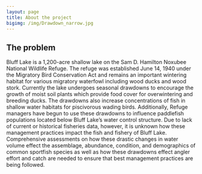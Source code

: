 ```yaml
---
layout: page
title: About the project
bigimg: /img/Drawdown_narrow.jpg
---
```


## The problem

Bluff Lake is a 1,200-acre shallow lake on the Sam D. Hamilton Noxubee National Wildlife
Refuge. The refuge was established June 14, 1940 under the Migratory Bird Conservation Act and remains an important wintering habitat for various migratory waterfowl including wood ducks and wood stork. Currently the lake undergoes seasonal drawdowns to encourage the growth of moist soil plants which provide food cover for overwintering and breeding ducks. The drawdowns also increase concentrations of fish in shallow water habitats for piscivorous wading birds. Additionally, Refuge managers have begun to use these drawdowns to influence paddlefish populations located below Bluff Lake’s water control structure. Due to lack of current or historical fisheries data, however, it is unknown how these management practices impact the fish and fishery of Bluff Lake. Comprehensive assessments on how these drastic changes in water volume effect the assemblage, abundance, condition, and demographics of common sportfish species as well as how these drawdowns effect angler effort and catch are needed to ensure that best management practices are being followed. 

